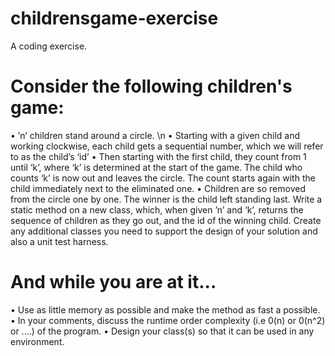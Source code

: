 # childrensgame-exercise
A coding exercise.

# Consider the following children's game:
• ’n’ children stand around a circle. \n
• Starting with a given child and working clockwise, each child gets a sequential number, which we will refer to as the child’s ‘id’
• Then starting with the first child, they count from 1 until ‘k’, where ‘k’ is determined at the start of the game. The child who counts ‘k’ is now out and leaves the circle. The count starts again with the child immediately next to the eliminated one.
• Children are so removed from the circle one by one. The winner is the child left standing last.
Write a static method on a new class, which, when given ’n’ and ‘k’, returns the sequence of children as they go out, and the id of the winning child. Create any additional classes you need to support the design of your solution and also a unit test harness.

# And while you are at it...
• Use as little memory as possible and make the method as fast a possible.
• In your comments, discuss the runtime order complexity (i.e 0(n) or 0(n^2) or ....) of the program.
• Design your class(s) so that it can be used in any environment.
